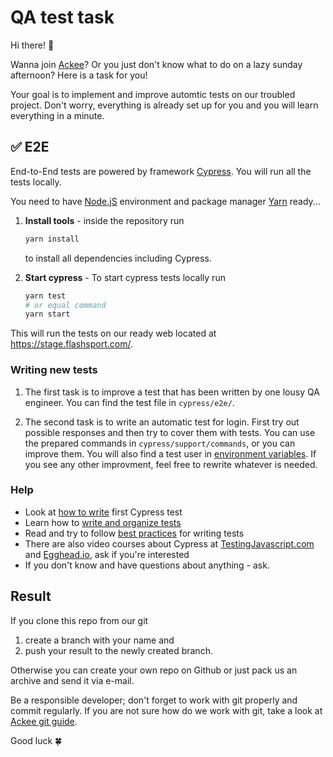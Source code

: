 # QA test task
Hi there! 👋

Wanna join [Ackee](https://ackee.cz)? Or you just don't know what to do on a lazy sunday afternoon? Here is a task for you!

Your goal is to implement and improve automtic tests on our troubled project. Don't worry, everything is already set up for you and you will learn everything in a minute. 

## ✅ E2E

End-to-End tests are powered by framework [Cypress](https://docs.cypress.io/guides/overview/why-cypress.html#In-a-nutshell). You will run all the tests locally. 

You need to have [Node.jS](https://nodejs.org/en/) environment and package manager [Yarn](https://classic.yarnpkg.com/en/docs/install/#mac-stable) ready...

1. **Install tools** - inside the repository run 

    ```sh
    yarn install
    ```

    to install all dependencies including Cypress.

2. **Start cypress** - To start cypress tests locally run
    ```sh
    yarn test
    # or equal command
    yarn start
    ```

This will run the tests on our ready web located at https://stage.flashsport.com/.


### Writing new tests

1. The first task is to improve a test that has been written by one lousy QA engineer. You can find the test file in `cypress/e2e/`.

2. The second task is to write an automatic test for login. First try out possible responses and then try to cover them with tests. You can use the prepared commands in `cypress/support/commands`, or you can improve them. You will also find a test user in [environment variables](https://docs.cypress.io/guides/guides/environment-variables.html#Option-1-configuration-file). If you see any other improvment, feel free to rewrite whatever is needed. 

### Help

* Look at [how to write](https://docs.cypress.io/guides/getting-started/writing-your-first-test.html#Add-a-test-file) first Cypress test
* Learn how to [write and organize tests](https://docs.cypress.io/guides/core-concepts/writing-and-organizing-tests.html#Support-file)
* Read and try to follow [best practices](https://docs.cypress.io/guides/references/best-practices.html) for writing tests
* There are also video courses about Cypress at [TestingJavascript.com](https://testingjavascript.com/) and [Egghead.io](egghead.io), ask if you're interested
* If you don't know and have questions about anything - ask. 

## Result

If you clone this repo from our git

1. create a branch with your name and
2. push your result to the newly created branch.

Otherwise you can create your own repo on Github or just pack us an archive and send it via e-mail. 

Be a responsible developer; don't forget to work with git properly and commit regularly. If you are not sure how do we work with git, take a look at [Ackee git guide](https://github.com/AckeeCZ/styleguide/blob/master/git/README.md). 

Good luck 🍀